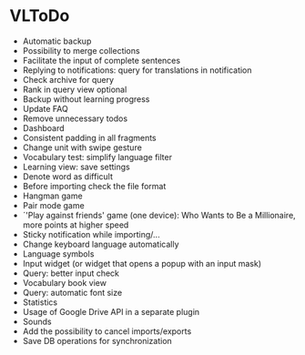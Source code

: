 # VLToDo

* Automatic backup
* Possibility to merge collections
* Facilitate the input of complete sentences
* Replying to notifications: query for translations in notification
* Check archive for query
* Rank in query view optional
* Backup without learning progress
* Update FAQ
* Remove unnecessary todos
* Dashboard
* Consistent padding in all fragments
* Change unit with swipe gesture
* Vocabulary test: simplify language filter
* Learning view: save settings
* Denote word as difficult
* Before importing check the file format
* Hangman game
* Pair mode game
* ´'Play against friends' game (one device): Who Wants to Be a Millionaire, more points at higher speed
* Sticky notification while importing/...
* Change keyboard language automatically
* Language symbols
* Input widget (or widget that opens a popup with an input mask)
* Query: better input check
* Vocabulary book view
* Query: automatic font size
* Statistics
* Usage of Google Drive API in a separate plugin
* Sounds
* Add the possibility to cancel imports/exports
* Save DB operations for synchronization
